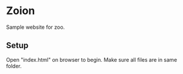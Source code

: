 # Zoion

Sample website for zoo.

## Setup

Open "index.html" on browser to begin. Make sure all files are in same folder.